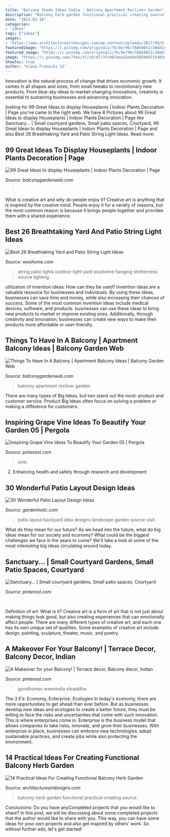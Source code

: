 ```yaml
---
title: "Balcony Shade Ideas India : Balcony Apartment Recliner Garden"
description: "Balcony herb garden functional practical creating source"
date: "2023-03-18"
categories:
- "ideas"
tags: ["ideas"]
images:
- "https://www.architectureartdesigns.com/wp-content/uploads/2017/09/5-13-e1506024634677.jpg"
featuredImage: "https://i.pinimg.com/originals/76/8e/90/768e9051c30dd1ec1eee60aa9524c8ec.jpg"
featured_image: "https://i.pinimg.com/originals/76/8e/90/768e9051c30dd1ec1eee60aa9524c8ec.jpg"
image: "https://i.pinimg.com/736x/3f/c0/07/3fc007eea35d4eb5958607154056fe3d.jpg"
ShowToc: true
author: "Kiana Franecki II"
---
```



Innovation is the natural process of change that drives economic growth. It comes in all shapes and sizes, from small tweaks to revolutionary new products. From blue-sky ideas to market-changing innovations, creativity is essential to sustaining businesses and advancing innovation.

	

		
looking for 99 Great Ideas to display Houseplants | Indoor Plants Decoration | Page you've came to the right web. We have 8 Pictures about 99 Great Ideas to display Houseplants | Indoor Plants Decoration | Page like Sanctuary... | Small courtyard gardens, Small patio spaces, Courtyard, 99 Great Ideas to display Houseplants | Indoor Plants Decoration | Page and also Best 26 Breathtaking Yard and Patio String Light Ideas. Read more:
		
    
## 99 Great Ideas To Display Houseplants | Indoor Plants Decoration | Page

<img loading=lazy src="https://balconygardenweb.com/wp-content/uploads/2016/01/houseplants-display-ideas-2.jpg" onerror="this.onerror=null;this.src='https://tse3.mm.bing.net/th?id=OIP.RU3w1ZdPFpr__Z0rTgHYbAHaLH&amp;pid=15.1';" alt="99 Great Ideas to display Houseplants | Indoor Plants Decoration | Page">

_Source: balconygardenweb.com_

>. 

	

What is creative art and why do people enjoy it?
Creative art is anything that is inspired by the creative mind. People enjoy it for a variety of reasons, but the most common reason is because it brings people together and provides them with a shared experience.

    
## Best 26 Breathtaking Yard And Patio String Light Ideas

<img loading=lazy src="https://www.woohome.com/wp-content/uploads/2015/01/patio-outdoor-string-lights-woohome-15.jpg" onerror="this.onerror=null;this.src='https://tse3.mm.bing.net/th?id=OIP.nHtJJEm5pr_slPl_sQcwOwHaLH&amp;pid=15.1';" alt="Best 26 Breathtaking Yard and Patio String Light Ideas">

_Source: woohome.com_

>string patio lights outdoor light yard woohome hanging shelterness source lighting. 

	

utilization of invention ideas: How can they be used?
Invention ideas are a valuable resource for businesses and individuals. By using these ideas, businesses can save time and money, while also increasing their chances of success. Some of the most common invention ideas include medical devices, software, and products. businesses can use these ideas to bring new products to market or improve existing ones. Additionally, through creativity and innovation, businesses can create new ways to make their products more affordable or user-friendly.

    
## Things To Have In A Balcony | Apartment Balcony Ideas | Balcony Garden Web

<img loading=lazy src="http://balconygardenweb.com/wp-content/uploads/2016/08/recliner.jpg" onerror="this.onerror=null;this.src='https://tse1.mm.bing.net/th?id=OIP.2uGfdDAsurPxuz2pah_p4AHaLI&amp;pid=15.1';" alt="Things To Have In A Balcony | Apartment Balcony Ideas | Balcony Garden Web">

_Source: balconygardenweb.com_

>balcony apartment recliner garden. 

	

There are many types of Big Ideas, but two stand out the most: product and customer service. Product Big Ideas often focus on solving a problem or making a difference for customers.

    
## Inspiring Grape Vine Ideas To Beautify Your Garden 05 | Pergola

<img loading=lazy src="https://i.pinimg.com/736x/e3/75/04/e37504dca6a2c73d0ba6e3c32092c357.jpg" onerror="this.onerror=null;this.src='https://tse1.mm.bing.net/th?id=OIP.IMUd-pQVaaUSQxlVHdMH_gHaKA&amp;pid=15.1';" alt="Inspiring Grape Vine Ideas To Beautify Your Garden 05 | Pergola">

_Source: pinterest.com_

>vine. 

	

2. Enhancing health and safety through research and development 

    
## 30 Wonderful Patio Layout Design Ideas

<img loading=lazy src="https://gardenholic.com/wp-content/uploads/2019/12/Patio-layout-Design-Ideas30.jpg" onerror="this.onerror=null;this.src='https://tse2.mm.bing.net/th?id=OIP.aufzVRU2KwjL2Ov3uTDEJAHaLH&amp;pid=15.1';" alt="30 Wonderful Patio Layout Design Ideas">

_Source: gardenholic.com_

>patio layout backyard idea designs landscape garden source visit. 

	

What do they mean for our future?
As we head into the future, what do big ideas mean for our society and economy? What could be the biggest challenges we face in the years to come? We'll take a look at some of the most interesting big ideas circulating around today.

    
## Sanctuary... | Small Courtyard Gardens, Small Patio Spaces, Courtyard

<img loading=lazy src="https://i.pinimg.com/736x/3f/c0/07/3fc007eea35d4eb5958607154056fe3d.jpg" onerror="this.onerror=null;this.src='https://tse3.mm.bing.net/th?id=OIP.n-YTccauXCQzM-JIOhHsqwHaLD&amp;pid=15.1';" alt="Sanctuary... | Small courtyard gardens, Small patio spaces, Courtyard">

_Source: pinterest.com_

>. 

	

Definition of art: What is it?
Creative art is a form of art that is not just about making things look good, but also creating experiences that can emotionally affect people. There are many different types of creative art, and each one has its own unique set of qualities. Some examples of creative art include design, painting, sculpture, theater, music, and poetry.

    
## A Makeover For Your Balcony! | Terrace Decor, Balcony Decor, Indian

<img loading=lazy src="https://i.pinimg.com/originals/76/8e/90/768e9051c30dd1ec1eee60aa9524c8ec.jpg" onerror="this.onerror=null;this.src='https://tse3.mm.bing.net/th?id=OIP.G-Qgig70tcOD-blhctFP-QHaJ4&amp;pid=15.1';" alt="A Makeover for your Balcony! | Terrace decor, Balcony decor, Indian">

_Source: pinterest.com_

>goodhomes wwmindia shraddha. 

	

The 3 E’s: Economy, Enterprise, Ecologies
In today's economy, there are more opportunities to get ahead than ever before. But as businesses develop new ideas and ecologies to create a better future, they must be willing to face the risks and uncertainties that come with such innovation. This is where enterprises come in. Enterprise is the business model that allows companies to take risks, innovate, and grow their businesses. With enterprise in place, businesses can embrace new technologies, adopt sustainable practices, and create jobs while also protecting the environment.

    
## 14 Practical Ideas For Creating Functional Balcony Herb Garden

<img loading=lazy src="https://www.architectureartdesigns.com/wp-content/uploads/2017/09/5-13-e1506024634677.jpg" onerror="this.onerror=null;this.src='https://tse3.mm.bing.net/th?id=OIP.Bc97jGNfHIUI6W9a7xyOIwHaJt&amp;pid=15.1';" alt="14 Practical Ideas For Creating Functional Balcony Herb Garden">

_Source: architectureartdesigns.com_

>balcony herb garden functional practical creating source. 

	

Conclusions: Do you have anyCompleted projects that you would like to share?
In this post, we will be discussing about some completed projects that the author would like to share with you. This way, you can have some ideas for your own projects and also get inspired by others' work. So without further ado, let's get started!

